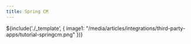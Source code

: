 ```yaml
---
title: Spring CM
---
```

${include('./_template’, { 
  image1: "/media/articles/integrations/third-party-apps/tutorial-springcm.png"
})}

